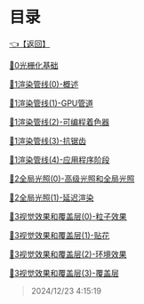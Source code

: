 # 目录  


[👈【返回】](/__Catalog__/游戏引擎架构/C.渲染、动画、物理系统/__Catalog__C.渲染、动画、物理系统)  


[📜0光栅化基础](/游戏引擎架构/C.渲染、动画、物理系统/渲染引擎/0光栅化基础)  

[📜1渲染管线(0)-概述](/游戏引擎架构/C.渲染、动画、物理系统/渲染引擎/1渲染管线(0)-概述)  

[📜1渲染管线(1)-GPU管道](/游戏引擎架构/C.渲染、动画、物理系统/渲染引擎/1渲染管线(1)-GPU管道)  

[📜1渲染管线(2)-可编程着色器](/游戏引擎架构/C.渲染、动画、物理系统/渲染引擎/1渲染管线(2)-可编程着色器)  

[📜1渲染管线(3)-抗锯齿](/游戏引擎架构/C.渲染、动画、物理系统/渲染引擎/1渲染管线(3)-抗锯齿)  

[📜1渲染管线(4)-应用程序阶段](/游戏引擎架构/C.渲染、动画、物理系统/渲染引擎/1渲染管线(4)-应用程序阶段)  

[📜2全局光照(0)-高级光照和全局光照](/游戏引擎架构/C.渲染、动画、物理系统/渲染引擎/2全局光照(0)-高级光照和全局光照)  

[📜2全局光照(1)-延迟渲染](/游戏引擎架构/C.渲染、动画、物理系统/渲染引擎/2全局光照(1)-延迟渲染)  

[📜3视觉效果和覆盖层(0)-粒子效果](/游戏引擎架构/C.渲染、动画、物理系统/渲染引擎/3视觉效果和覆盖层(0)-粒子效果)  

[📜3视觉效果和覆盖层(1)-贴花](/游戏引擎架构/C.渲染、动画、物理系统/渲染引擎/3视觉效果和覆盖层(1)-贴花)  

[📜3视觉效果和覆盖层(2)-环境效果](/游戏引擎架构/C.渲染、动画、物理系统/渲染引擎/3视觉效果和覆盖层(2)-环境效果)  

[📜3视觉效果和覆盖层(3)-覆盖层](/游戏引擎架构/C.渲染、动画、物理系统/渲染引擎/3视觉效果和覆盖层(3)-覆盖层)  







> 2024/12/23 4:15:19
